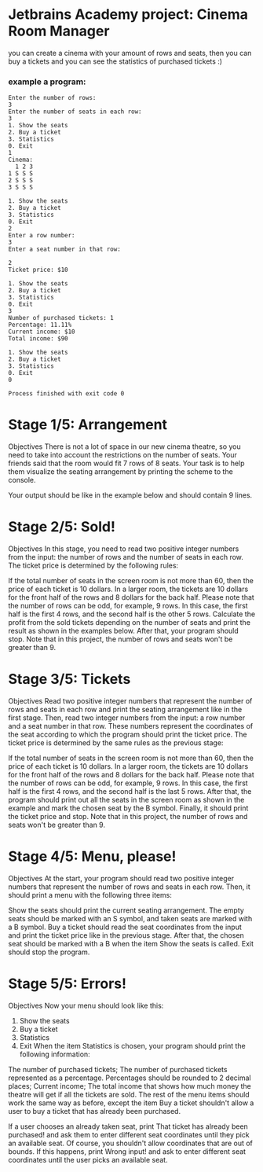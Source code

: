 # Jetbrains Academy project: Cinema Room Manager

you can create a cinema with your amount of rows and seats, then you can buy a tickets and you can see the statistics of purchased tickets :)

### example a program:
```
Enter the number of rows:
3
Enter the number of seats in each row:
3
1. Show the seats
2. Buy a ticket
3. Statistics
0. Exit
1
Cinema:
  1 2 3
1 S S S 
2 S S S 
3 S S S 

1. Show the seats
2. Buy a ticket
3. Statistics
0. Exit
2
Enter a row number:
3
Enter a seat number in that row:

2
Ticket price: $10

1. Show the seats
2. Buy a ticket
3. Statistics
0. Exit
3
Number of purchased tickets: 1
Percentage: 11.11%
Current income: $10
Total income: $90

1. Show the seats
2. Buy a ticket
3. Statistics
0. Exit
0

Process finished with exit code 0
```

# Stage 1/5: Arrangement
Objectives
There is not a lot of space in our new cinema theatre, so you need to take into account the restrictions on the number of seats. Your friends said that the room would fit 7 rows of 8 seats. Your task is to help them visualize the seating arrangement by printing the scheme to the console.

Your output should be like in the example below and should contain 9 lines.

# Stage 2/5: Sold!
Objectives
In this stage, you need to read two positive integer numbers from the input: the number of rows and the number of seats in each row. The ticket price is determined by the following rules:

If the total number of seats in the screen room is not more than 60, then the price of each ticket is 10 dollars.
In a larger room, the tickets are 10 dollars for the front half of the rows and 8 dollars for the back half. Please note that the number of rows can be odd, for example, 9 rows. In this case, the first half is the first 4 rows, and the second half is the other 5 rows.
Calculate the profit from the sold tickets depending on the number of seats and print the result as shown in the examples below. After that, your program should stop. Note that in this project, the number of rows and seats won't be greater than 9.

# Stage 3/5: Tickets
Objectives
Read two positive integer numbers that represent the number of rows and seats in each row and print the seating arrangement like in the first stage. Then, read two integer numbers from the input: a row number and a seat number in that row. These numbers represent the coordinates of the seat according to which the program should print the ticket price. The ticket price is determined by the same rules as the previous stage:

If the total number of seats in the screen room is not more than 60, then the price of each ticket is 10 dollars.
In a larger room, the tickets are 10 dollars for the front half of the rows and 8 dollars for the back half. Please note that the number of rows can be odd, for example, 9 rows. In this case, the first half is the first 4 rows, and the second half is the last 5 rows.
After that, the program should print out all the seats in the screen room as shown in the example and mark the chosen seat by the B symbol. Finally, it should print the ticket price and stop. Note that in this project, the number of rows and seats won't be greater than 9.

# Stage 4/5: Menu, please!
Objectives
At the start, your program should read two positive integer numbers that represent the number of rows and seats in each row. Then, it should print a menu with the following three items:

Show the seats should print the current seating arrangement. The empty seats should be marked with an S symbol, and taken seats are marked with a B symbol.
Buy a ticket should read the seat coordinates from the input and print the ticket price like in the previous stage. After that, the chosen seat should be marked with a B when the item Show the seats is called.
Exit should stop the program.

# Stage 5/5: Errors!
Objectives
Now your menu should look like this:

1. Show the seats
2. Buy a ticket
3. Statistics
0. Exit
When the item Statistics is chosen, your program should print the following information:

The number of purchased tickets;
The number of purchased tickets represented as a percentage. Percentages should be rounded to 2 decimal places;
Current income;
The total income that shows how much money the theatre will get if all the tickets are sold.
The rest of the menu items should work the same way as before, except the item Buy a ticket shouldn't allow a user to buy a ticket that has already been purchased.

If a user chooses an already taken seat, print That ticket has already been purchased! and ask them to enter different seat coordinates until they pick an available seat. Of course, you shouldn't allow coordinates that are out of bounds. If this happens, print Wrong input! and ask to enter different seat coordinates until the user picks an available seat.
